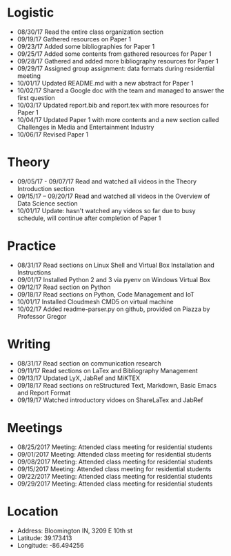# Logistic

* 08/30/17 Read the entire class organization section 
* 09/19/17 Gathered resources on Paper 1
* 09/23/17 Added some bibliographies for Paper 1
* 09/25/17 Added some contents from gathered resources for Paper 1
* 09/28/17 Gathered and added more bibliography resources for Paper 1
* 09/29/17 Assigned group assignment: data formats during residential meeting
* 10/01/17 Updated README.md with a new abstract for Paper 1
* 10/02/17 Shared a Google doc with the team and managed to answer the first question
* 10/03/17 Updated report.bib and report.tex with more resources for Paper 1
* 10/04/17 Updated Paper 1 with more contents and a new section called Challenges in Media and Entertainment Industry
* 10/06/17 Revised Paper 1 

# Theory

* 09/05/17 - 09/07/17 Read and watched all videos in the Theory Introduction section
* 09/15/17 – 09/20/17 Read and watched all videos in the Overview of Data Science section
* 10/01/17 Update: hasn't watched any videos so far due to busy schedule, will continue after completion of Paper 1

# Practice

* 08/31/17 Read sections on Linux Shell and Virtual Box Installation and Instructions
* 09/01/17 Installed Python 2 and 3 via pyenv on Windows Virtual Box
* 09/12/17 Read section on Python 
* 09/18/17 Read sections on Python, Code Management and IoT
* 10/01/17 Installed Cloudmesh CMD5 on virtual machine
* 10/02/17 Added readme-parser.py on github, provided on Piazza by Professor Gregor

# Writing

* 08/31/17 Read section on communication research
* 09/11/17 Read sections on LaTex and Bibliography Management
* 09/13/17 Updated LyX, JabRef and MiKTEX
* 09/18/17 Read sections on reStructured Text, Markdown, Basic Emacs and Report Format 
* 09/19/17 Watched introductory vidoes on ShareLaTex and JabRef

# Meetings

* 08/25/2017 Meeting: Attended class meeting for residential students
* 09/01/2017 Meeting: Attended class meeting for residential students
* 09/08/2017 Meeting: Attended class meeting for residential students
* 09/15/2017 Meeting: Attended class meeting for residential students
* 09/22/2017 Meeting: Attended class meeting for residential students
* 09/29/2017 Meeting: Attended class meeting for residential students

# Location

* Address: Bloomington IN, 3209 E 10th st
* Latitude: 39.173413
* Longitude: -86.494256
